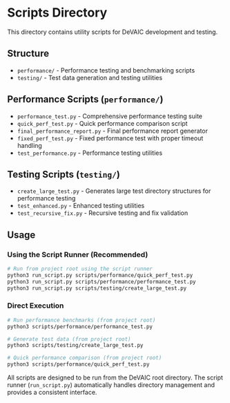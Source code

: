 # Scripts Directory

This directory contains utility scripts for DeVAIC development and testing.

## Structure

- `performance/` - Performance testing and benchmarking scripts
- `testing/` - Test data generation and testing utilities

## Performance Scripts (`performance/`)

- `performance_test.py` - Comprehensive performance testing suite
- `quick_perf_test.py` - Quick performance comparison script
- `final_performance_report.py` - Final performance report generator
- `fixed_perf_test.py` - Fixed performance test with proper timeout handling
- `test_performance.py` - Performance testing utilities

## Testing Scripts (`testing/`)

- `create_large_test.py` - Generates large test directory structures for performance testing
- `test_enhanced.py` - Enhanced testing utilities
- `test_recursive_fix.py` - Recursive testing and fix validation

## Usage

### Using the Script Runner (Recommended)

```bash
# Run from project root using the script runner
python3 run_script.py scripts/performance/quick_perf_test.py
python3 run_script.py scripts/performance/performance_test.py
python3 run_script.py scripts/testing/create_large_test.py
```

### Direct Execution

```bash
# Run performance benchmarks (from project root)
python3 scripts/performance/performance_test.py

# Generate test data (from project root)
python3 scripts/testing/create_large_test.py

# Quick performance comparison (from project root)
python3 scripts/performance/quick_perf_test.py
```

All scripts are designed to be run from the DeVAIC root directory. The script runner (`run_script.py`) automatically handles directory management and provides a consistent interface.